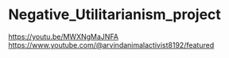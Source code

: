 # Negative_Utilitarianism_project
https://youtu.be/MWXNgMaJNFA
https://www.youtube.com/@arvindanimalactivist8192/featured
